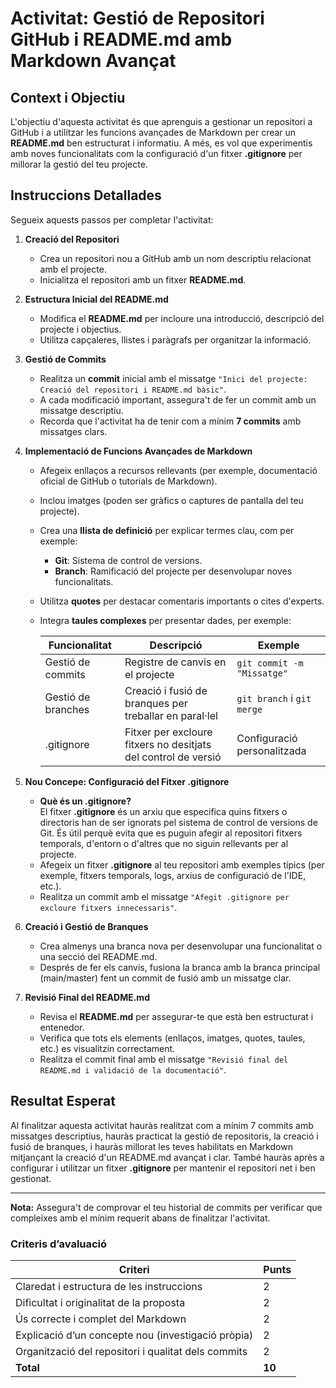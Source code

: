 # Activitat: Gestió de Repositori GitHub i README.md amb Markdown Avançat

## Context i Objectiu

L'objectiu d'aquesta activitat és que aprenguis a gestionar un repositori a GitHub i a utilitzar les funcions avançades de Markdown per crear un **README.md** ben estructurat i informatiu. A més, es vol que experimentis amb noves funcionalitats com la configuració d'un fitxer **.gitignore** per millorar la gestió del teu projecte.

## Instruccions Detallades

Segueix aquests passos per completar l'activitat:

1. **Creació del Repositori**
   - Crea un repositori nou a GitHub amb un nom descriptiu relacionat amb el projecte.
   - Inicialitza el repositori amb un fitxer **README.md**.

2. **Estructura Inicial del README.md**
   - Modifica el **README.md** per incloure una introducció, descripció del projecte i objectius.
   - Utilitza capçaleres, llistes i paràgrafs per organitzar la informació.

3. **Gestió de Commits**
   - Realitza un **commit** inicial amb el missatge `"Inici del projecte: Creació del repositori i README.md bàsic"`.
   - A cada modificació important, assegura't de fer un commit amb un missatge descriptiu.
   - Recorda que l'activitat ha de tenir com a mínim **7 commits** amb missatges clars.

4. **Implementació de Funcions Avançades de Markdown**
   - Afegeix enllaços a recursos rellevants (per exemple, documentació oficial de GitHub o tutorials de Markdown).
   - Inclou imatges (poden ser gràfics o captures de pantalla del teu projecte).
   - Crea una **llista de definició** per explicar termes clau, com per exemple:
     - **Git**: Sistema de control de versions.
     - **Branch**: Ramificació del projecte per desenvolupar noves funcionalitats.
   - Utilitza **quotes** per destacar comentaris importants o cites d'experts.
   - Integra **taules complexes** per presentar dades, per exemple:

     | Funcionalitat        | Descripció                                             | Exemple                        |
     |----------------------|---------------------------------------------------------|--------------------------------|
     | Gestió de commits    | Registre de canvis en el projecte                      | `git commit -m "Missatge"`     |
     | Gestió de branches   | Creació i fusió de branques per treballar en paral·lel   | `git branch` i `git merge`      |
     | .gitignore           | Fitxer per excloure fitxers no desitjats del control de versió | Configuració personalitzada    |

5. **Nou Concepe: Configuració del Fitxer .gitignore**
   - **Què és un .gitignore?**  
     El fitxer **.gitignore** és un arxiu que especifica quins fitxers o directoris han de ser ignorats pel sistema de control de versions de Git. És útil perquè evita que es puguin afegir al repositori fitxers temporals, d'entorn o d'altres que no siguin rellevants per al projecte.
   - Afegeix un fitxer **.gitignore** al teu repositori amb exemples típics (per exemple, fitxers temporals, logs, arxius de configuració de l'IDE, etc.).
   - Realitza un commit amb el missatge `"Afegit .gitignore per excloure fitxers innecessaris"`.

6. **Creació i Gestió de Branques**
   - Crea almenys una branca nova per desenvolupar una funcionalitat o una secció del README.md.
   - Després de fer els canvis, fusiona la branca amb la branca principal (main/master) fent un commit de fusió amb un missatge clar.

7. **Revisió Final del README.md**
   - Revisa el **README.md** per assegurar-te que està ben estructurat i entenedor.
   - Verifica que tots els elements (enllaços, imatges, quotes, taules, etc.) es visualitzin correctament.
   - Realitza el commit final amb el missatge `"Revisió final del README.md i validació de la documentació"`.

## Resultat Esperat

Al finalitzar aquesta activitat hauràs realitzat com a mínim 7 commits amb missatges descriptius, hauràs practicat la gestió de repositoris, la creació i fusió de branques, i hauràs millorat les teves habilitats en Markdown mitjançant la creació d'un README.md avançat i clar. També hauràs après a configurar i utilitzar un fitxer **.gitignore** per mantenir el repositori net i ben gestionat.

---

**Nota:** Assegura't de comprovar el teu historial de commits per verificar que compleixes amb el mínim requerit abans de finalitzar l'activitat.

### Criteris d’avaluació
| Criteri                                             | Punts |
|-----------------------------------------------------|-------|
| Claredat i estructura de les instruccions           | 2     |
| Dificultat i originalitat de la proposta             | 2     |
| Ús correcte i complet del Markdown                   | 2     |
| Explicació d’un concepte nou (investigació pròpia)     | 2     |
| Organització del repositori i qualitat dels commits  | 2     |
| **Total**                                           | **10**|
